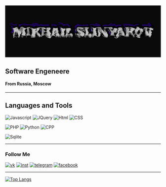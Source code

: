[![Header](https://github.com/Slindess/Slindess/blob/main/assets/MS.png?raw=true)](https://vk.com/mikhailslinyakov)

## Software Engeneere
#### From Russia, Moscow
---
## Languages and Tools</br>
![Javascript](https://img.shields.io/badge/-JAVASCRIPT-000000?style=for-the-badge&logo=javascript)
![JQuery](https://img.shields.io/badge/-JQuery-000000?style=for-the-badge&logo=jquery&logoColor=FF0000) ![Html](https://img.shields.io/badge/-Html-000000?style=for-the-badge&logo=HTML5&logoColor=FF7800) ![CSS](https://img.shields.io/badge/-CSS-000000?style=for-the-badge&logo=css3&logoColor=0042FF)

![PHP](https://img.shields.io/badge/-PHP-000000?style=for-the-badge&logo=php&logoColor=A6B0E9)
![Python](https://img.shields.io/badge/-Python-000000?style=for-the-badge&logo=python&logoColor=FF0078)
![CPP](https://img.shields.io/badge/-C++-000000?style=for-the-badge&logo=c%2b%2b&logoColor=3900FF)

![Sqlite](https://img.shields.io/badge/-Sqlite-000000?style=for-the-badge&logo=%53%51%4c%69%74%65&logoColor=3900FF)




---
### Follow Me</br>
[![vk](https://img.shields.io/badge/-vkontakte-000000?style=for-the-badge&logo=vk&logoColor=699DE9)](https://vk.com/mikhailslinyakov) [![inst](https://img.shields.io/badge/-instagram-000000?style=for-the-badge&logo=instagram&logoColor=8D049F)](https://www.instagram.com/mikhail_slinyakov/) [![telegram](https://img.shields.io/badge/-telegram-000000?style=for-the-badge&logo=telegram&logoColor=FFFE00)](https://t.me/MikhailSlinyakov) [![facebook](https://img.shields.io/badge/-facebook-000000?style=for-the-badge&logo=facebook&logoColor=10FF00)](https://www.facebook.com/profile.php?id=100022714510477)

---

[![Top Langs](https://github-readme-stats.vercel.app/api/top-langs/?username=slindess&exclude_repo=Slindess.github.io&theme=highcontrast)](https://github.com/anuraghazra/github-readme-stats)
